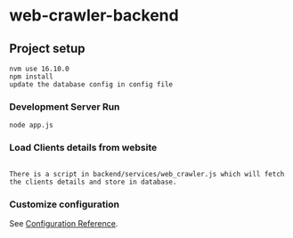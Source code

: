 # web-crawler-backend

## Project setup
```
nvm use 16.10.0
npm install
update the database config in config file
```

### Development Server Run
```
node app.js
```

### Load Clients details from website
```

There is a script in backend/services/web_crawler.js which will fetch the clients details and store in database.

```

### Customize configuration
See [Configuration Reference](https://cli.vuejs.org/config/).